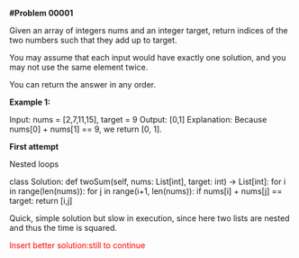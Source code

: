 **#Problem 00001**

Given an array of integers nums and an integer target, return indices of the two numbers such that they add up to target.

You may assume that each input would have exactly one solution, and you may not use the same element twice.

You can return the answer in any order.

**Example 1:**

Input: nums = [2,7,11,15], target = 9
Output: [0,1]
Explanation: Because nums[0] + nums[1] == 9, we return [0, 1].


**First attempt**

Nested loops

class Solution:
    def twoSum(self, nums: List[int], target: int) -> List[int]:
            for i in range(len(nums)):
                 for j in range(i+1, len(nums)):
                    if nums[i] + nums[j] == target:
                        return [i,j]
 
 Quick, simple solution but slow in execution, since here two lists are nested and thus the time is squared.
 
<span style="color:red"> Insert better solution:still to continue </span>
